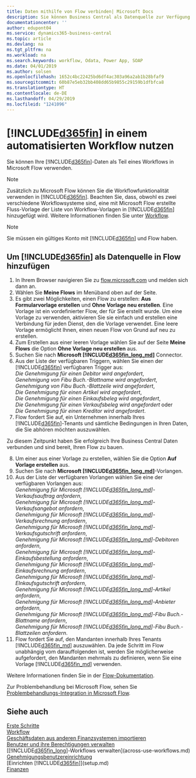 ```yaml
---
title: Daten mithilfe von Flow verbinden| Microsoft Docs
description: Sie können Business Central als Datenquelle zur Verfügung stellen und eine OData-URL Ihrer Webdienste festlegen, um eine Geschäfts-App mithilfe einem automatisierten Workflow erstellen.
documentationcenter: ''
author: edupont04
ms.service: dynamics365-business-central
ms.topic: article
ms.devlang: na
ms.tgt_pltfrm: na
ms.workload: na
ms.search.keywords: workflow, Odata, Power App, SOAP
ms.date: 04/01/2019
ms.author: solsen
ms.openlocfilehash: 1652c4bc22425bd6df4ac303a96a2ab1b28bfaf9
ms.sourcegitcommit: 60b87e5eb32bb408dd65b9855c29159b1dfbfca8
ms.translationtype: HT
ms.contentlocale: de-DE
ms.lasthandoff: 04/29/2019
ms.locfileid: "1241096"
---
```

# <a name="using-included365finincludesd365finmdmd-in-an-automated-workflow"></a>[!INCLUDE[d365fin](includes/d365fin_md.md)] in einem automatisierten Workflow nutzen
Sie können Ihre [!INCLUDE[d365fin](includes/d365fin_md.md)]-Daten als Teil eines Workflows in Microsoft Flow verwenden.

> [!NOTE]
> Zusätzlich zu Microsoft Flow können Sie die Workflowfunktionalität verwenden in [!INCLUDE[d365fin](includes/d365fin_md.md)]. Beachten Sie, dass, obwohl es zwei verschiedene Workflowsysteme sind, eine mit Microsoft Flow erstellte Fluss-Vorlage der Liste von Workflow-Vorlagen in [!INCLUDE[d365fin](includes/d365fin_md.md)] hinzugefügt wird. Weitere Informationen finden Sie unter [Workflow](across-workflow.md).  

> [!NOTE]  
>   Sie müssen ein gültiges Konto mit [!INCLUDE[d365fin](includes/d365fin_md.md)] und Flow haben.  

## <a name="to-add-included365finincludesd365finmdmd-as-a-data-source-in-flow"></a>Um [!INCLUDE[d365fin](includes/d365fin_md.md)] als Datenquelle in Flow hinzufügen
1. In Ihrem Browser navigieren Sie zu [flow.microsoft.com](https://flow.microsoft.com/en-us/) und melden sich dann an.
2. Wählen Sie **Meine Flows** im Menüband oben auf der Seite.
3. Es gibt zwei Möglichkeiten, einen Flow zu erstellen: **Aus Formularvorlage erstellen** und **Ohne Vorlage neu erstellen**. Eine Vorlage ist ein vordefinierter Flow, der für Sie erstellt wurde.  Um eine Vorlage zu verwenden, aktivieren Sie sie einfach und erstellen eine Verbindung für jeden Dienst, den die Vorlage verwendet. Eine leere Vorlage ermöglicht Ihnen, einen neuen Flow von Grund auf neu zu erstellen.
4. Zum Erstellen aus einer leeren Vorlage wählen Sie auf der Seite **Meine Flows** die Option **Ohne Vorlage neu erstellen** aus.
5. Suchen Sie nach **Microsoft [!INCLUDE[d365fin_long_md](includes/d365fin_long_md.md)]** Connector.
6. Aus der Liste der verfügbaren Triggern, wählen Sie einen der [!INCLUDE[d365fin](includes/d365fin_md.md)] verfügbaren Trigger aus:  
    *Die Genehmigung für einen Debitor wird angefordert*,  
    *Genehmigung von Fibu Buch.-Blattname wird angefordert*,  
    *Genehmigung von Fibu Buch.-Blattzeile wird angefordert*,  
    *Die Genehmigung für einen Artikel wird angefordert*,  
    *Die Genehmigung für einen Einkaufsbeleg wird angefordert*,  
    *Die Genehmigung für einen Verkaufsbeleg wird angefordert* oder  
    *Die Genehmigung für einen Kreditor wird angefordert*.
7. Flow fordert Sie auf, ein Unternehmen innerhalb Ihres [!INCLUDE[d365fin](includes/d365fin_md.md)]-Tenants und sämtliche Bedingungen in Ihren Daten, die Sie abhören möchten auszuwählen.

Zu diesem Zeitpunkt haben Sie erfolgreich Ihre Business Central Daten verbunden und sind bereit, Ihren Flow zu bauen.

8. Um einer aus einer Vorlage zu erstellen, wählen Sie die Option **Auf Vorlage erstellen** aus.
9. Suchen Sie nach **Microsoft [!INCLUDE[d365fin_long_md](includes/d365fin_long_md.md)]**-Vorlangen.
10. Aus der Liste der verfügbaren Vorlangen wählen Sie eine der verfügbaren Vorlangen aus:  
    *Genehmigung für Microsoft [!INCLUDE[d365fin_long_md](includes/d365fin_long_md.md)]-Verkaufsauftrag anfordern*,  
    *Genehmigung für Microsoft [!INCLUDE[d365fin_long_md](includes/d365fin_long_md.md)]-Verkaufsangebot anfordern*,  
    *Genehmigung für Microsoft [!INCLUDE[d365fin_long_md](includes/d365fin_long_md.md)]-Verkaufsrechnung anfordern*,  
    *Genehmigung für Microsoft [!INCLUDE[d365fin_long_md](includes/d365fin_long_md.md)]-Verkaufsgutschrift anfordern*,  
    *Genehmigung für Microsoft [!INCLUDE[d365fin_long_md](includes/d365fin_long_md.md)]-Debitoren anfordern*,  
    *Genehmigung für Microsoft [!INCLUDE[d365fin_long_md](includes/d365fin_long_md.md)]-Einkaufsbestellung anfordern*,  
    *Genehmigung für Microsoft [!INCLUDE[d365fin_long_md](includes/d365fin_long_md.md)]-Einkaufsrechnung anfordern*,  
    *Genehmigung für Microsoft [!INCLUDE[d365fin_long_md](includes/d365fin_long_md.md)]-EInkaufsgutschrift anfordern*,  
    *Genehmigung für Microsoft [!INCLUDE[d365fin_long_md](includes/d365fin_long_md.md)]-Artikel anfordern*,  
    *Genehmigung für Microsoft [!INCLUDE[d365fin_long_md](includes/d365fin_long_md.md)]-Anbieter anfordern*,  
    *Genehmigung für Microsoft [!INCLUDE[d365fin_long_md](includes/d365fin_long_md.md)]-Fibu Buch.-Blattname anfordern*,  
    *Genehmigung für Microsoft [!INCLUDE[d365fin_long_md](includes/d365fin_long_md.md)]-Fibu Buch.-Blattzeilen anfordern*.  
11. Flow fordert Sie auf, den Mandanten innerhalb Ihres Tenants [!INCLUDE[d365fin_md](includes/d365fin_md.md)] auszuwählen. Da jede Schritt im Flow unabhängig vom darauffolgenden ist, werden Sie möglicherweise aufgefordert, den Mandanten mehrmals zu definieren, wenn Sie eine Vorlage [!INCLUDE[d365fin_md](includes/d365fin_md.md)] verwenden.

Weitere Informationen finden Sie in der [Flow-Dokumentation](https://docs.microsoft.com/en-us/flow/getting-started).

Zur Problembehandlung bei Microsoft Flow, sehen Sie [Problembehandlungs-Integration in Microsoft Flow](across-troubleshooting-how-use-financials-data-source-flow.md).

## <a name="see-also"></a>Siehe auch
[Erste Schritte](product-get-started.md)  
[Workflow](across-workflow.md)  
[Geschäftsdaten aus anderen Finanzsystemen importieren](across-import-data-configuration-packages.md)  
[Benutzer und ihre Berechtigungen verwalten](ui-how-users-permissions.md)   
[[!INCLUDE[d365fin_long](includes/d365fin_long_md.md)]-Workflows verwalten](across-use-workflows.md)  
[Genehmigungsbenutzereinrichtung](across-how-to-set-up-approval-users.md)  
[Einrichten [!INCLUDE[d365fin](includes/d365fin_md.md)]](setup.md)  
[Finanzen](finance.md)  
